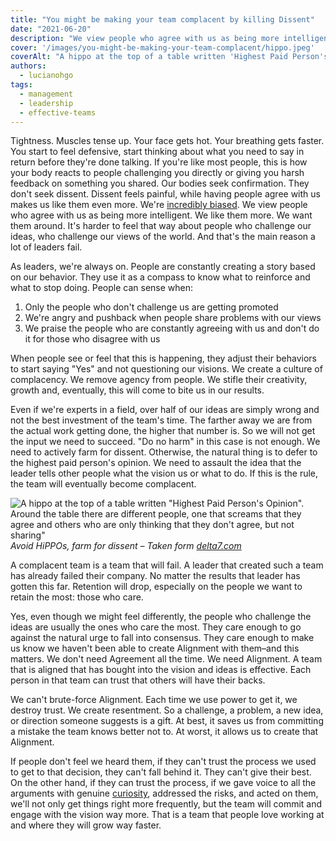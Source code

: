 ```yaml
---
title: "You might be making your team complacent by killing Dissent"
date: "2021-06-20"
description: "We view people who agree with us as being more intelligent. We like them more. We want them around. It's harder to feel that way about people who challenge our ideas, who challenge our views of the world. And that's the main reason a lot of leaders fail."
cover: '/images/you-might-be-making-your-team-complacent/hippo.jpeg'
coverAlt: "A hippo at the top of a table written 'Highest Paid Person's Opinion'. Around the table there are different people, one that screams that they agree and others who are only thinking that they don't agree, but not sharing"
authors:
  - lucianohgo
tags:
  - management
  - leadership
  - effective-teams
---
```


Tightness. Muscles tense up. Your face gets hot. Your breathing gets faster. You start to feel defensive, start thinking about what you need to say in return before they're done talking. If you're like most people, this is how your body reacts to people challenging you directly or giving you harsh feedback on something you shared. Our bodies seek confirmation. They don't seek dissent. Dissent feels painful, while having people agree with us makes us like them even more. We're [incredibly biased](https://www.verywellmind.com/what-is-a-confirmation-bias-2795024). We view people who agree with us as being more intelligent. We like them more. We want them around. It's harder to feel that way about people who challenge our ideas, who challenge our views of the world. And that's the main reason a lot of leaders fail.

As leaders, we're always on. People are constantly creating a story based on our behavior. They use it as a compass to know what to reinforce and what to stop doing. People can sense when:

1. Only the people who don't challenge us are getting promoted
2. We're angry and pushback when people share problems with our views
3. We praise the people who are constantly agreeing with us and don't do it for those who disagree with us

When people see or feel that this is happening, they adjust their behaviors to start saying "Yes" and not questioning our visions. We create a culture of complacency. We remove agency from people. We stifle their creativity, growth and, eventually, this will come to bite us in our results.

Even if we're experts in a field, over half of our ideas are simply wrong and not the best investment of the team's time. The farther away we are from the actual work getting done, the higher that number is. So we will not get the input we need to succeed. "Do no harm" in this case is not enough. We need to actively farm for dissent. Otherwise, the natural thing is to defer to the highest paid person's opinion. We need to assault the idea that the leader tells other people what the vision us or what to do. If this is the rule, the team will eventually become complacent.

![A hippo at the top of a table written "Highest Paid Person's Opinion". Around the table there are different people, one that screams that they agree and others who are only thinking that they don't agree, but not sharing"](/images/you-might-be-making-your-team-complacent/hippo.jpeg)
*Avoid HiPPOs, farm for dissent – Taken form [delta7.com](http://www.delta7.com/delta7-blog/2019/2/19/how-can-we-stop-hippos-turning-into-elephants-2gns6)*

A complacent team is a team that will fail. A leader that created such a team has already failed their company. No matter the results that leader has gotten this far. Retention will drop, especially on the people we want to retain the most: those who care.

Yes, even though we might feel differently, the people who challenge the ideas are usually the ones who care the most. They care enough to go against the natural urge to fall into consensus. They care enough to make us know we haven't been able to create Alignment with them–and this matters. We don't need Agreement all the time. We need Alignment. A team that is aligned that has bought into the vision and ideas is effective. Each person in that team can trust that others will have their backs.

We can't brute-force Alignment. Each time we use power to get it, we destroy trust. We create resentment. So a challenge, a problem, a new idea, or direction someone suggests is a gift. At best, it saves us from committing a mistake the team knows better not to. At worst, it allows us to create that Alignment.

If people don't feel we heard them, if they can't trust the process we used to get to that decision, they can't fall behind it. They can't give their best. On the other hand, if they can trust the process, if we gave voice to all the arguments with genuine [curiosity](https://lucianohgo.com/posts/curiosity-and-confidence), addressed the risks, and acted on them, we'll not only get things right more frequently, but the team will commit and engage with the vision way more. That is a team that people love working at and where they will grow way faster.
